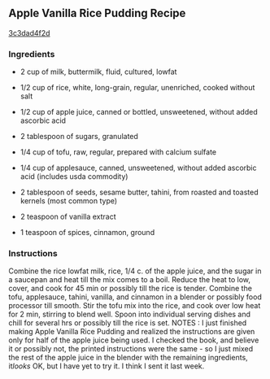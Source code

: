 ## Apple Vanilla Rice Pudding Recipe

[3c3dad4f2d](http://cookeatshare.com/recipes/apple-vanilla-rice-pudding-68114)

### Ingredients

 - 2 cup of milk, buttermilk, fluid, cultured, lowfat

 - 1/2 cup of rice, white, long-grain, regular, unenriched, cooked without salt

 - 1/2 cup of apple juice, canned or bottled, unsweetened, without added ascorbic acid

 - 2 tablespoon of sugars, granulated

 - 1/4 cup of tofu, raw, regular, prepared with calcium sulfate

 - 1/4 cup of applesauce, canned, unsweetened, without added ascorbic acid (includes usda commodity)

 - 2 tablespoon of seeds, sesame butter, tahini, from roasted and toasted kernels (most common type)

 - 2 teaspoon of vanilla extract

 - 1 teaspoon of spices, cinnamon, ground

### Instructions

Combine the rice lowfat milk, rice, 1/4 c. of the apple juice, and the sugar in a saucepan and heat till the mix comes to a boil. Reduce the heat to low, cover, and cook for 45 min or possibly till the rice is tender. Combine the tofu, applesauce, tahini, vanilla, and cinnamon in a blender or possibly food processor till smooth. Stir the tofu mix into the rice, and cook over low heat for 2 min, stirring to blend well. Spoon into individual serving dishes and chill for several hrs or possibly till the rice is set. NOTES : I just finished making Apple Vanilla Rice Pudding and realized the instructions are given only for half of the apple juice being used. I checked the book, and believe it or possibly not, the printed instructions were the same - so I just mixed the rest of the apple juice in the blender with the remaining ingredients, it*looks* OK, but I have yet to try it. I think I sent it last week.